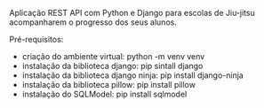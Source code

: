  Aplicação REST API com Python e Django para escolas de Jiu-jitsu acompanharem o progresso dos seus alunos.

 Pré-requisitos:

  - criação do ambiente virtual: python -m venv venv
  - instalação da biblioteca django: pip sintall django
  - instalação da biblioteca django ninja: pip install django-ninja
  - instalação da biblioteca pillow: pip install pillow
  - instalação do SQLModel: pip install sqlmodel
